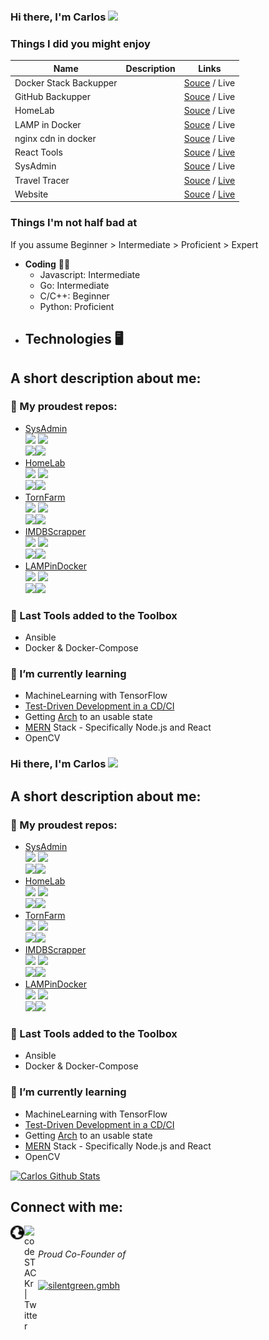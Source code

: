 ### Hi there, I'm Carlos <img src="https://media.giphy.com/media/hvRJCLFzcasrR4ia7z/giphy.gif" width="25px">


### Things I did you might enjoy
| Name                   | Description | Links                                                                                      |
| ---------------------- | ----------- | ------------------------------------------------------------------------------------------ |
| Docker Stack Backupper |             | [Souce](https://github.com/zebrajr/docker-stack-backupper) / Live                          |
| GitHub Backupper       |             | [Souce](https://github.com/zebrajr/github-backupper) /  Live                               |
| HomeLab                |             | [Souce](https://github.com/zebrajr/HomeLab) /  Live                                        |
| LAMP in Docker         |             | [Souce](https://github.com/zebrajr/LAMPinDocker) / Live                                    |
| nginx cdn in docker    |             | [Souce](https://github.com/zebrajr/nginx-docker-cdn) / Live                                |
| React Tools            |             | [Souce](https://github.com/zebrajr/ReactoCalc) / [Live](https://calc.carlossousa.tech/)    |
| SysAdmin               |             | [Souce](https://github.com/zebrajr/sysadmin) / Live                                        |
| Travel Tracer          |             | [Souce](https://github.com/zebrajr/traveltracer) / [Live](https://travel.carlossousa.tech) |
| Website                |             | [Souce](https://github.com/zebrajr/website) / [Live](https://carlossousa.tech)             |


### Things I'm not half bad at

If you assume Beginner > Intermediate > Proficient > Expert

- **Coding** 👨‍💻
  - Javascript: Intermediate
  - Go: Intermediate
  - C/C++: Beginner
  - Python: Proficient
- **Technologies** 🖥️
  - 



<!-- **zebrajr/zebrajr** is a ✨ _special_ ✨ repository because its `README.md` (this file) appears on your GitHub profile.



Here are some ideas to get you started:
- 👯 I’m looking to collaborate on ...
- 🤔 I’m looking for help with ...
- 💬 Ask me about ...
- 📫 How to reach me: ...
- 😄 Pronouns: ...
- ⚡ Fun fact: ...
- 👯 I’m looking to collaborate with - ❔❔❔❔
- 💬 Ask me about - ❔❔❔❔
- 🥅 2020 Goal - ❔❔❔❔
- ⚡ Fun fact - ❔❔❔❔
❔❔❔❔ means username in below README.md
<!-- Also feel free to update second URL to any URL -->



<!-- [![Website](https://img.shields.io/badge/Text-Text-green?style=flat-square)](https://google.com) -->
## A short description about me:
### 🙌 My proudest repos:
  - [SysAdmin](https://github.com/zebrajr/sysadmin)
<br><img src="https://img.shields.io/github/repo-size/zebrajr/sysadmin?logo=files"> <img src="https://img.shields.io/tokei/lines/github/zebrajr/sysadmin?logo=files">
<br><img src="https://img.shields.io/github/last-commit/zebrajr/sysadmin?logo=gitfs"><img src="https://img.shields.io/maintenance/yes/2021">
  - [HomeLab](https://github.com/zebrajr/HomeLab)
<br><img src="https://img.shields.io/github/repo-size/zebrajr/homelab?logo=files"> <img src="https://img.shields.io/tokei/lines/github/zebrajr/homelab?logo=files">
<br><img src="https://img.shields.io/github/last-commit/zebrajr/homelab?logo=gitfs"><img src="https://img.shields.io/maintenance/yes/2021">
  - [TornFarm](https://github.com/zebrajr/tornfarm)
<br><img src="https://img.shields.io/github/repo-size/zebrajr/tornfarm?logo=files"> <img src="https://img.shields.io/tokei/lines/github/zebrajr/tornfarm?logo=files">
<br><img src="https://img.shields.io/github/last-commit/zebrajr/tornfarm?logo=gitfs"><img src="https://img.shields.io/maintenance/yes/2021">
  - [IMDBScrapper](https://github.com/zebrajr/imdbscrapper)
<br><img src="https://img.shields.io/github/repo-size/zebrajr/imdbscrapper?logo=files"> <img src="https://img.shields.io/tokei/lines/github/zebrajr/imdbscrapper?logo=files">
<br><img src="https://img.shields.io/github/last-commit/zebrajr/imdbscrapper?logo=gitfs"><img src="https://img.shields.io/maintenance/yes/2021">
  - [LAMPinDocker](https://github.com/zebrajr/LAMPinDocker)
<br><img src="https://img.shields.io/github/repo-size/zebrajr/lampindocker?logo=files"> <img src="https://img.shields.io/tokei/lines/github/zebrajr/lampindocker?logo=files">
<br><img src="https://img.shields.io/github/last-commit/zebrajr/lampindocker?logo=gitfs"><img src="https://img.shields.io/maintenance/yes/2021">


### 🔭 Last Tools added to the Toolbox
  - Ansible
  - Docker & Docker-Compose


### 🌱 I’m currently learning
  - MachineLearning with TensorFlow
  - [Test-Driven Development in a CD/CI](https://github.com/zebrajr/TTDwithCICD)
  - Getting [Arch](https://github.com/zebrajr/HomeLab/tree/main/systems/archDaily) to an usable state
  - [MERN](https://github.com/zebrajr/MERNinDocker) Stack - Specifically Node.js and React
  - OpenCV


<!-- This section you create this variables that are used above -->
[website]: https://carlossousa.tech
[twitter]: https://twitter.com/_CarlosSousa_



### Hi there, I'm Carlos <img src="https://media.giphy.com/media/hvRJCLFzcasrR4ia7z/giphy.gif" width="25px">

<!-- **zebrajr/zebrajr** is a ✨ _special_ ✨ repository because its `README.md` (this file) appears on your GitHub profile.

Here are some ideas to get you started:
- 👯 I’m looking to collaborate on ...
- 🤔 I’m looking for help with ...
- 💬 Ask me about ...
- 📫 How to reach me: ...
- 😄 Pronouns: ...
- ⚡ Fun fact: ...
- 👯 I’m looking to collaborate with - ❔❔❔❔
- 💬 Ask me about - ❔❔❔❔
- 🥅 2020 Goal - ❔❔❔❔
- ⚡ Fun fact - ❔❔❔❔
❔❔❔❔ means username in below README.md
<!-- Also feel free to update second URL to any URL -->


<!-- [![Website](https://img.shields.io/badge/Text-Text-green?style=flat-square)](https://google.com) -->
## A short description about me:
### 🙌 My proudest repos:
  - [SysAdmin](https://github.com/zebrajr/sysadmin)
<br><img src="https://img.shields.io/github/repo-size/zebrajr/sysadmin?logo=files"> <img src="https://img.shields.io/tokei/lines/github/zebrajr/sysadmin?logo=files">
<br><img src="https://img.shields.io/github/last-commit/zebrajr/sysadmin?logo=gitfs"><img src="https://img.shields.io/maintenance/yes/2021">
  - [HomeLab](https://github.com/zebrajr/HomeLab)
<br><img src="https://img.shields.io/github/repo-size/zebrajr/homelab?logo=files"> <img src="https://img.shields.io/tokei/lines/github/zebrajr/homelab?logo=files">
<br><img src="https://img.shields.io/github/last-commit/zebrajr/homelab?logo=gitfs"><img src="https://img.shields.io/maintenance/yes/2021">
  - [TornFarm](https://github.com/zebrajr/tornfarm)
<br><img src="https://img.shields.io/github/repo-size/zebrajr/tornfarm?logo=files"> <img src="https://img.shields.io/tokei/lines/github/zebrajr/tornfarm?logo=files">
<br><img src="https://img.shields.io/github/last-commit/zebrajr/tornfarm?logo=gitfs"><img src="https://img.shields.io/maintenance/yes/2021">
  - [IMDBScrapper](https://github.com/zebrajr/imdbscrapper)
<br><img src="https://img.shields.io/github/repo-size/zebrajr/imdbscrapper?logo=files"> <img src="https://img.shields.io/tokei/lines/github/zebrajr/imdbscrapper?logo=files">
<br><img src="https://img.shields.io/github/last-commit/zebrajr/imdbscrapper?logo=gitfs"><img src="https://img.shields.io/maintenance/yes/2021">
  - [LAMPinDocker](https://github.com/zebrajr/LAMPinDocker)
<br><img src="https://img.shields.io/github/repo-size/zebrajr/lampindocker?logo=files"> <img src="https://img.shields.io/tokei/lines/github/zebrajr/lampindocker?logo=files">
<br><img src="https://img.shields.io/github/last-commit/zebrajr/lampindocker?logo=gitfs"><img src="https://img.shields.io/maintenance/yes/2021">


### 🔭 Last Tools added to the Toolbox
  - Ansible
  - Docker & Docker-Compose


### 🌱 I’m currently learning
  - MachineLearning with TensorFlow
  - [Test-Driven Development in a CD/CI](https://github.com/zebrajr/TTDwithCICD)
  - Getting [Arch](https://github.com/zebrajr/HomeLab/tree/main/systems/archDaily) to an usable state
  - [MERN](https://github.com/zebrajr/MERNinDocker) Stack - Specifically Node.js and React
  - OpenCV

[![Carlos Github Stats](https://github-readme-stats.vercel.app/api?username=zebrajr&count_private=true&show_icons=true&theme=dark&include_all_commits=false)](https://github.com/zebrajr)
## Connect with me:
[<img align="left" alt="codeSTACKr.com" width="22px" src="https://raw.githubusercontent.com/iconic/open-iconic/master/svg/globe.svg" />][website]
[<img align="left" alt="codeSTACKr | Twitter" width="22px" src="https://cdn.jsdelivr.net/npm/simple-icons@v3/icons/twitter.svg" />][twitter]
<!-- [<img align="left" alt="codeSTACKr | LinkedIn" width="22px" src="https://cdn.jsdelivr.net/npm/simple-icons@v3/icons/linkedin.svg" />][linkedin] -->
<br />

<!-- This section you create this variables that are used above -->
[website]: https://carlossousa.tech
[twitter]: https://twitter.com/_CarlosSousa_
<!-- [linkedin]: https://www.linkedin.com/in/indrajeet-nikam-3737a8101/ -->

###### Proud Co-Founder of
[<img alt="silentgreen.gmbh" width="90" src="https://silentgreen.gmbh/rsc/logoSchwarz.png" />](https://silentgreen.gmbh)
